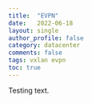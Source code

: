 ```yaml
---
title:  "EVPN"
date:   2022-06-18
layout: single
author_profile: false
category: datacenter
comments: false
tags: vxlan evpn
toc: true
---
```


Testing text.

